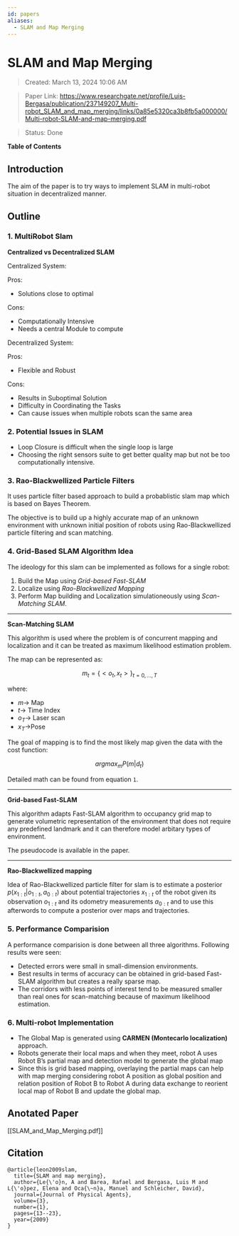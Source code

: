 ```yaml
---
id: papers
aliases:
  - SLAM and Map Merging
---
```


# SLAM and Map Merging

>Created: March 13, 2024 10:06 AM

>Paper Link: https://www.researchgate.net/profile/Luis-Bergasa/publication/237149207_Multi-robot_SLAM_and_map_merging/links/0a85e5320ca3b8fb5a000000/Multi-robot-SLAM-and-map-merging.pdf

>Status: Done

**Table of Contents**

## Introduction

The aim of the paper is to try ways to implement SLAM in multi-robot situation in decentralized manner.

## Outline

### 1. MultiRobot Slam

**Centralized vs Decentralized SLAM**

Centralized System:

Pros:

- Solutions close to optimal

Cons:

- Computationally Intensive
- Needs a central Module to compute

Decentralized System:

Pros:

- Flexible and Robust

Cons:

- Results in Suboptimal Solution
- Difficulty in Coordinating the Tasks
- Can cause issues when multiple robots scan the same area

### 2. Potential Issues in SLAM

- Loop Closure is difficult when the single loop is large
- Choosing the right sensors suite to get better quality map but not be too computationally intensive.

### 3. Rao-Blackwellized Particle Filters

It uses particle filter based approach to build a probablistic slam map which is based on Bayes Theorem.

The objective is to build up a highly accurate map of an unknown environment with unknown initial position of robots using Rao-Blackwellized particle filtering and scan matching.

### 4. Grid-Based SLAM Algorithm Idea

The ideology for this slam can be implemented as follows for a single robot:

1. Build the Map using *Grid-based Fast-SLAM*
2. Localize using *Rao-Blackwellized Mapping*
3. Perform Map building and Localization simulationeously using *Scan-Matching SLAM*.

---

**Scan-Matching SLAM**

This algorithm is used where the problem is of concurrent mapping and localization and it can be treated as maximum likelihood estimation problem.

The map can be represented as:

$$
m_{t} = \{< o_{t}, x_{t} >\}_{t = 0, ..., T}
$$

where:

- $m\rightarrow$ Map
- $t\rightarrow$ Time Index
- $o_{T}\rightarrow$ Laser scan
- $x_{T}\rightarrow$Pose

The goal of mapping is to find the most likely map given the data with the cost function:

$$
argmax_{m} P(m|d_{t})
$$

Detailed math can be found from equation `1`.

---

**Grid-based Fast-SLAM**

This algorithm adapts Fast-SLAM algorithm to occupancy grid map to generate volumetric representation of the environment that does not require any predefined landmark and it can therefore model arbitary types of environment.

The pseudocode is available in the paper.

---

**Rao-Blackwellized mapping**

Idea of Rao-Blackwellized particle filter for slam is to estimate a posterior $p(x_{1:t} | o_{1:t},a_{0:t})$ about potential trajectories $x_{1:t}$ of the robot given its observation $o_{1:t}$ and its odometry measurements $a_{0:t}$ and to use this afterwords to compute a posterior over maps and trajectories.

### 5. Performance Comparision

A performance comparision is done between all three algorithms. Following results were seen:

- Detected errors were small in small-dimension environments.
- Best results in terms of accuracy can be obtained in grid-based Fast-SLAM algorithm but creates a really sparse map.
- The corridors with less points of interest tend to be measured smaller than real ones for scan-matching because of maximum likelihood estimation.

### 6. Multi-robot Implementation

- The Global Map is generated using **CARMEN (Montecarlo localization)** approach.
- Robots generate their local maps and when they meet, robot A uses Robot B’s partial map and detection model to generate the global map
- Since this is grid based mapping, overlaying the partial maps can help with map merging considering robot A position as global position and relation position of Robot B to Robot A during data exchange to reorient local map of Robot B and update the global map.

## Anotated Paper

[[SLAM_and_Map_Merging.pdf]]

## Citation

```
@article{leon2009slam,
  title={SLAM and map merging},
  author={Le{\'o}n, A and Barea, Rafael and Bergasa, Luis M and L{\'o}pez, Elena and Oca{\~n}a, Manuel and Schleicher, David},
  journal={Journal of Physical Agents},
  volume={3},
  number={1},
  pages={13--23},
  year={2009}
}
```

